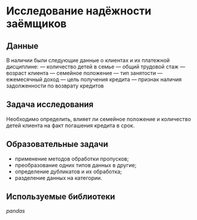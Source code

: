 # Исследование надёжности заёмщиков

## Данные

В наличии были следующие данные о клиентах и их платежной дисциплине:
— количество детей в семье
— общий трудовой стаж 
— возраст клиента 
— семейное положение
— тип занятости
— ежемесячный доход
— цель получения кредита
— признак наличия задолженности по возврату кредитов

## Задача исследования

Необходимо определить, влияет ли семейное положение и количество детей клиента на факт погашения кредита в срок. 

## Образовательные задачи

 - применение методов обработки пропусков;
 - преобразование одних типов данных в другие;
 - определение дубликатов и их обработка;
 - разделение данных на категории.

## Используемые библиотеки

*pandas*